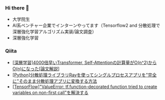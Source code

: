 ### Hi there 👋
- 大学院生
- AI系ベンチャー企業でインターンやってます（Tensorflow2 and 分散処理で深層強化学習アルゴリズム実装/論文調査）
- 深層強化学習
### Qiita
- [\[深層学習\]4000倍早いTransformer, Self-Attentionの計算量がO(n^2)からO(n)になった[論文解説]](https://qiita.com/Yosemat1/items/802a41588e8bffaca992)
- [\[Python\]分散処理ライブラリRayを使ってシングルプロセスアプリを"完全に"そのまま分散処理アプリに変換する方法](https://qiita.com/Yosemat1/items/b09cfb8e90036f783204)
- [\[TensorFlow\]"ValueError: tf.function-decorated function tried to create variables on non-first call"を解決する](https://qiita.com/Yosemat1/items/6aeca92cb65b052cbafd)

<!--
**yotaro-shimose/yotaro-shimose** is a ✨ _special_ ✨ repository because its `README.md` (this file) appears on your GitHub profile.

Here are some ideas to get you started:

- 🔭 I’m currently working on ...
- 🌱 I’m currently learning ...
- 👯 I’m looking to collaborate on ...
- 🤔 I’m looking for help with ...
- 💬 Ask me about ...
- 📫 How to reach me: ...
- 😄 Pronouns: ...
- ⚡ Fun fact: ...
-->
